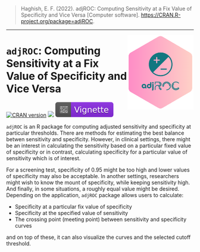 > Haghish, E. F. (2022). adjROC: Computing Sensitivity at a Fix Value of Specificity and Vice Versa [Computer software]. https://CRAN.R-project.org/package=adjROC.

- - -

<a href="https://github.com/haghish/adjROC"><img src='man/figures/logo.png' align="right" height="200" /></a>

`adjROC`: Computing Sensitivity at a Fix Value of Specificity and Vice Versa
============================================================================================================

[![CRAN version](http://www.r-pkg.org/badges/version/adjROC?color=258076)](https://cran.r-project.org/package=adjROC)  [![](https://cranlogs.r-pkg.org/badges/grand-total/adjROC?color=e8a0c6)](https://cran.r-project.org/package=adjROC) [![](https://raw.githubusercontent.com/haghish/mlim/main/man/figures/manual.svg)](https://cran.r-project.org/web/packages/adjROC/adjROC.pdf)


`adjROC` is an R package for computing adjusted sensitivity and specificity at particular thresholds. There are 
methods for estimating the best balance betwen sensitivity and specificity. However, in clinical settings, 
there might be an interest in calculating the sensitivity based on a particular fixed value of specificity or 
in contrast, calculating specificity for a particular value of sensitivity which is of interest. 

For a screening test, specificity of 0.95 might be too high and lower values of specificity may also be acceptable. 
In another settings, researchers might wish to know the mount of specificity, while keeping sensitivity high. And finally, 
in some situations, a roughly equal value might be desired. Depending on the application, `adjROC` package allows 
users to calculate:

- Specificity at a particular fix value of specificity
- Specificity at the specified value of sensitivity
- The crossing point (meeting point) between sensitivity and specificity curves

and on top of these, it can also visualize the curves and the selected cutoff threshold. 
